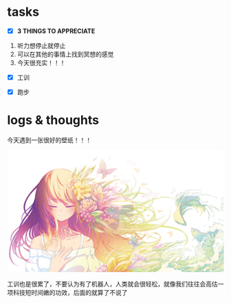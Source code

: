 # tasks
- [x] **3 THINGS TO APPRECIATE**
1. 听力想停止就停止
2. 可以在其他的事情上找到冥想的感觉
3. 今天很充实！！！
- [x] 工训
- [x] 跑步


# logs & thoughts


今天遇到一张很好的壁纸！！！

![dongman_15.jpg](https://raw.githubusercontent.com/estelledc/photos/master/dongman_15.jpg)


工训也是很累了，不要认为有了机器人，人类就会很轻松，就像我们往往会高估一项科技短时间嫩的功效，后面的就算了不说了